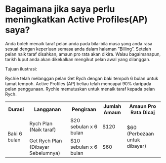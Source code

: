 # Bagaimana jika saya perlu meningkatkan Active Profiles(AP) saya?

Anda boleh menaik taraf pelan anda pada bila-bila masa yang anda rasa sesuai dengan keperluan semasa anda dalam halaman ”Billing”. Setelah pelan naik taraf disahkan, amaun pro rata akan dikira. Walau bagaimanapun, tarikh luput anda akan dikekalkan mengikut pelan awal yang dilanggan.

Tujuan ilustrasi:

Rychie telah melanggan pelan Get Rych dengan baki tempoh 6 bulan untuk tamat tempoh. Active Profiles (AP) beliau telah mencapai 90% daripada pelan penggunaan. Rychie memutuskan untuk menaik taraf kepada pelan Rych.

<table>
  <tr>
    <th>Durasi</th>
    <th>Langganan</th>
    <th>Pengiraan</th>
    <th>Jumlah Amaun</th>
    <th>Amaun Pro Rata Dicaj</th>
  </tr>
  <tr>
    <td rowspan="2">Baki 6 bulan</td>
    <td>Rych Plan (Naik taraf)</td>
    <td>$20 sebulan x 6 bulan</td>
    <td>$120</td>
    <td rowspan="2">$60 (Perbezaan untuk dibayar)</td>
  </tr>
  <tr>
    <td>Get Rych Plan (Dibayar Sebelumnya)</td>
    <td>$10 sebulan x 6 bulan</td>
    <td>$60</td>
  </tr>
</table>